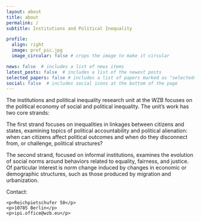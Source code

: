 ```yaml
---
layout: about
title: about
permalink: /
subtitle: Institutions and Political Inequality

profile:
  align: right
  image: prof_pic.jpg
  image_circular: false # crops the image to make it circular

news: false  # includes a list of news items
latest_posts: false  # includes a list of the newest posts
selected_papers: false # includes a list of papers marked as "selected={true}"
social: false  # includes social icons at the bottom of the page
---
```


The institutions and political inequality research unit at the WZB focuses on the political economy of social and political inequality. The unit’s  work has two core strands:

The first strand focuses on inequalities in linkages between citizens and states, examining topics of political accountability and political alienation: when can citizens affect political outcomes and when do they disconnect from, or challenge, political structures?

The second strand, focused on informal institutions, examines the evolution of social norms around behaviors related to equality, fairness, and justice. Of particular interest is norm change induced by changes in economic or demographic structures, such as those produced by migration and urbanization.

Contact:

    <p>Reichpietschufer 50</p>
    <p>10785 Berlin</p>
    <p>ipi.office@wzb.eu</p> 
